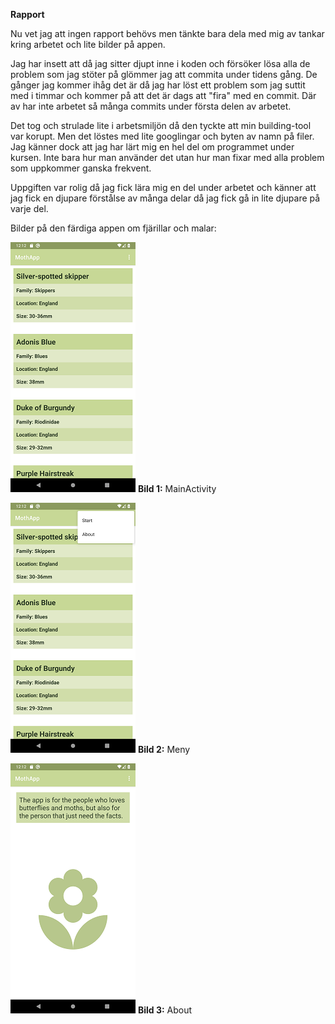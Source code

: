 **Rapport**

Nu vet jag att ingen rapport behövs men tänkte bara dela med mig av tankar kring arbetet och lite bilder på appen. 

Jag har insett att då jag sitter djupt inne i koden och försöker lösa alla de problem som jag stöter på glömmer jag att commita under tidens gång. De gånger jag kommer ihåg det är då jag har löst ett problem som jag suttit med i timmar och kommer på att det är dags att "fira" med en commit. Där av har inte arbetet så många commits under första delen av arbetet. 

Det tog och strulade lite i arbetsmiljön då den tyckte att min building-tool var korupt. Men det löstes med lite googlingar och byten av namn på filer. Jag känner dock att jag har lärt mig en hel del om programmet under kursen. Inte bara hur man använder det utan hur man fixar med alla problem som uppkommer ganska frekvent. 

Uppgiften var rolig då jag fick lära mig en del under arbetet och känner att jag fick en djupare förstålse av många delar då jag fick gå in lite djupare på varje del.

Bilder på den färdiga appen om fjärillar och malar:

![](start.png)
**Bild 1:** MainActivity

![](menu.png)
**Bild 2:** Meny

![](about.png)
**Bild 3:** About
